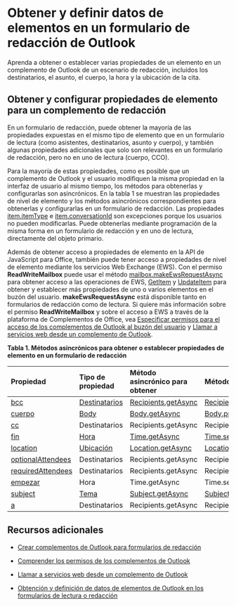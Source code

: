 
# Obtener y definir datos de elementos en un formulario de redacción de Outlook
Aprenda a obtener o establecer varias propiedades de un elemento en un complemento de Outlook de un escenario de redacción, incluidos los destinatarios, el asunto, el cuerpo, la hora y la ubicación de la cita.




## Obtener y configurar propiedades de elemento para un complemento de redacción


En un formulario de redacción, puede obtener la mayoría de las propiedades expuestas en el mismo tipo de elemento que en un formulario de lectura (como asistentes, destinatarios, asunto y cuerpo), y también algunas propiedades adicionales que solo son relevantes en un formulario de redacción, pero no en uno de lectura (cuerpo, CCO). 

Para la mayoría de estas propiedades, como es posible que un complemento de Outlook y el usuario modifiquen la misma propiedad en la interfaz de usuario al mismo tiempo, los métodos para obtenerlas y configurarlas son asincrónicos. En la tabla 1 se muestran las propiedades de nivel de elemento y los métodos asincrónicos correspondientes para obtenerlas y configurarlas en un formulario de redacción. Las propiedades [item.itemType](../../reference/outlook/Office.context.mailbox.item.md) e [item.conversationId](../../reference/outlook/Office.context.mailbox.item.md) son excepciones porque los usuarios no pueden modificarlas. Puede obtenerlas mediante programación de la misma forma en un formulario de redacción y en uno de lectura, directamente del objeto primario.

Además de obtener acceso a propiedades de elemento en la API de JavaScript para Office, también puede tener acceso a propiedades de nivel de elemento mediante los servicios Web Exchange (EWS). Con el permiso  **ReadWriteMailbox** puede usar el método [mailbox.makeEwsRequestAsync](../../reference/outlook/Office.context.mailbox.md) para obtener acceso a las operaciones de EWS, [GetItem](http://msdn.microsoft.com/en-us/library/e3590b8b-c2a7-4dad-a014-6360197b68e4%28Office.15%29.aspx) y [UpdateItem](http://msdn.microsoft.com/en-us/library/5d027523-e0bc-4da2-b60b-0cb9fc1fdfe4%28Office.15%29.aspx) para obtener y establecer más propiedades de uno o varios elementos en el buzón del usuario. **makeEwsRequestAsync** está disponible tanto en formularios de redacción como de lectura. Si quiere más información sobre el permiso **ReadWriteMailbox** y sobre el acceso a EWS a través de la plataforma de Complementos de Office, vea [Especificar permisos para el acceso de los complementos de Outlook al buzón del usuario](../outlook/understanding-outlook-add-in-permissions.md) y [Llamar a servicios web desde un complemento de Outlook](../outlook/web-services.md).


**Tabla 1. Métodos asincrónicos para obtener o establecer propiedades de elemento en un formulario de redacción**


|**Propiedad**|**Tipo de propiedad**|**Método asincrónico para obtener**|**Métodos asincrónicos para establecer**|
|:-----|:-----|:-----|:-----|
|[bcc](../../reference/outlook/Office.context.mailbox.item.md)|[Destinatarios](../../reference/outlook/Recipients.md)|[Recipients.getAsync](../../reference/outlook/Recipients.md)|[Recipients.addAsync](../../reference/outlook/Recipients.md)[Recipients.setAsync](../../reference/outlook/Recipients.md)|
|[cuerpo](../../reference/outlook/Office.context.mailbox.item.md)|[Body](../../reference/outlook/Body.md)|[Body.getAsync](../../reference/outlook/Body.md)|[Body.prependAsync](../../reference/outlook/Body.md)[Body.setAsync](../../reference/outlook/Body.md)[Body.setSelectedDataAsync](../../reference/outlook/Body.md)|
|[cc](../../reference/outlook/Office.context.mailbox.item.md)|Destinatarios|Recipients.getAsync|Recipients.addAsync Recipients.setAsync|
|[fin](../../reference/outlook/Office.context.mailbox.item.md)|[Hora](../../reference/outlook/Time.md)|[Time.getAsync](../../reference/outlook/Time.md)|[Time.setAsync](../../reference/outlook/Time.md)|
|[location](../../reference/outlook/Office.context.mailbox.item.md)|[Ubicación](../../reference/outlook/Location.md)|[Location.getAsync](../../reference/outlook/Location.md)|[Location.setAsync](../../reference/outlook/Location.md)|
|[optionalAttendees](../../reference/outlook/Office.context.mailbox.item.md)|Destinatarios|Recipients.getAsync|Recipients.addAsync Recipients.setAsync|
|[requiredAttendees](../../reference/outlook/Office.context.mailbox.item.md)|Destinatarios|Recipients.getAsync|Recipients.addAsync Recipients.setAsync|
|[empezar](../../reference/outlook/Office.context.mailbox.item.md)|Hora|Time.getAsync|Time.setAsync|
|[subject](../../reference/outlook/Office.context.mailbox.item.md)|[Tema](../../reference/outlook/Subject.md)|[Subject.getAsync](../../reference/outlook/Subject.md)|[Subject.setAsync](../../reference/outlook/Subject.md)|
|[a](../../reference/outlook/Office.context.mailbox.item.md)|Destinatarios|Recipients.getAsync|Recipients.addAsync Recipients.setAsync|



## Recursos adicionales



- [Crear complementos de Outlook para formularios de redacción](../outlook/compose-scenario.md)
    
- [Comprender los permisos de los complementos de Outlook](../outlook/understanding-outlook-add-in-permissions.md)
    
- [Llamar a servicios web desde un complemento de Outlook](../outlook/web-services.md)
    
- [Obtención y definición de datos de elementos de Outlook en los formularios de lectura o redacción](../outlook/item-data.md)
    


